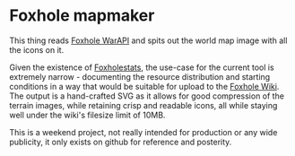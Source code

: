 # Foxhole mapmaker

This thing reads [Foxhole WarAPI](https://github.com/clapfoot/warapi) and spits out the world map image with all the icons on it.

Given the existence of [Foxholestats](https://foxholestats.com/), the use-case for the current tool is extremely narrow - documenting the resource distribution and starting conditions in a way that would be suitable for upload to the [Foxhole Wiki](https://foxhole.wiki.gg). The output is a hand-crafted SVG as it allows for good compression of the terrain images, while retaining crisp and readable icons, all while staying well under the wiki's filesize limit of 10MB.

This is a weekend project, not really intended for production or any wide publicity, it only exists on github for reference and posterity.
